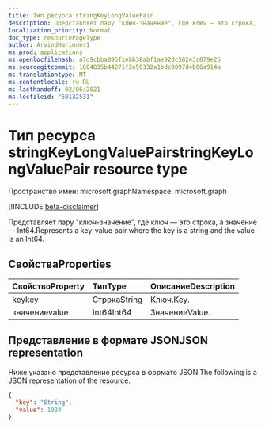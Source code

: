 ```yaml
---
title: Тип ресурса stringKeyLongValuePair
description: Представляет пару "ключ-значение", где ключ — это строка, а значение — Int64.
localization_priority: Normal
doc_type: resourcePageType
author: ArvindHarinder1
ms.prod: applications
ms.openlocfilehash: a7d9cbba895f1ebb38abf1ae92dc58243c079e25
ms.sourcegitcommit: 1004835b44271f2e50332a1bdc9097d4b06a914a
ms.translationtype: MT
ms.contentlocale: ru-RU
ms.lasthandoff: 02/06/2021
ms.locfileid: "50132531"
---
```

# <a name="stringkeylongvaluepair-resource-type"></a><span data-ttu-id="e2d61-103">Тип ресурса stringKeyLongValuePair</span><span class="sxs-lookup"><span data-stu-id="e2d61-103">stringKeyLongValuePair resource type</span></span>

<span data-ttu-id="e2d61-104">Пространство имен: microsoft.graph</span><span class="sxs-lookup"><span data-stu-id="e2d61-104">Namespace: microsoft.graph</span></span>

[!INCLUDE [beta-disclaimer](../../includes/beta-disclaimer.md)]

<span data-ttu-id="e2d61-105">Представляет пару "ключ-значение", где ключ — это строка, а значение — Int64.</span><span class="sxs-lookup"><span data-stu-id="e2d61-105">Represents a key-value pair where the key is a string and the value is an Int64.</span></span>

## <a name="properties"></a><span data-ttu-id="e2d61-106">Свойства</span><span class="sxs-lookup"><span data-stu-id="e2d61-106">Properties</span></span>
| <span data-ttu-id="e2d61-107">Свойство</span><span class="sxs-lookup"><span data-stu-id="e2d61-107">Property</span></span>     | <span data-ttu-id="e2d61-108">Тип</span><span class="sxs-lookup"><span data-stu-id="e2d61-108">Type</span></span>   |<span data-ttu-id="e2d61-109">Описание</span><span class="sxs-lookup"><span data-stu-id="e2d61-109">Description</span></span>|
|:---------------|:--------|:----------|
|<span data-ttu-id="e2d61-110">key</span><span class="sxs-lookup"><span data-stu-id="e2d61-110">key</span></span>|<span data-ttu-id="e2d61-111">Строка</span><span class="sxs-lookup"><span data-stu-id="e2d61-111">String</span></span>|<span data-ttu-id="e2d61-112">Ключ.</span><span class="sxs-lookup"><span data-stu-id="e2d61-112">Key.</span></span>|
|<span data-ttu-id="e2d61-113">значение</span><span class="sxs-lookup"><span data-stu-id="e2d61-113">value</span></span>|<span data-ttu-id="e2d61-114">Int64</span><span class="sxs-lookup"><span data-stu-id="e2d61-114">Int64</span></span>|<span data-ttu-id="e2d61-115">Значение</span><span class="sxs-lookup"><span data-stu-id="e2d61-115">Value.</span></span>|

## <a name="json-representation"></a><span data-ttu-id="e2d61-116">Представление в формате JSON</span><span class="sxs-lookup"><span data-stu-id="e2d61-116">JSON representation</span></span>

<span data-ttu-id="e2d61-117">Ниже указано представление ресурса в формате JSON.</span><span class="sxs-lookup"><span data-stu-id="e2d61-117">The following is a JSON representation of the resource.</span></span>

<!-- {
  "blockType": "resource",
  "optionalProperties": [

  ],
  "@odata.type": "microsoft.graph.stringKeyLongValuePair"
}-->

```json
{
  "key": "String",
  "value": 1024
}

```

<!-- uuid: 8fcb5dbc-d5aa-4681-8e31-b001d5168d79
2015-10-25 14:57:30 UTC -->
<!--
{
  "type": "#page.annotation",
  "description": "stringKeyLongValuePair resource",
  "keywords": "",
  "section": "documentation",
  "tocPath": "",
  "suppressions": []
}
-->


